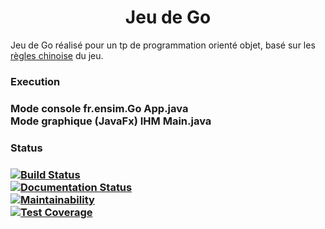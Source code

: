 <h1 align="center">Jeu de Go</h1>
<p>Jeu de Go réalisé pour un tp de programmation orienté objet, basé sur les <a href="https://fr.wikipedia.org/wiki/R%C3%A8gles_du_go#R%C3%A8gle_chinoise">règles chinoise</a> du jeu. <br></p>
<h3> Execution <h3>
<p>Mode console fr.ensim.Go App.java <br>
Mode graphique (JavaFx) IHM Main.java </p>

<h3> Status <h3>

[![Build Status](https://img.shields.io/travis/twbs/bootstrap/v4-dev.svg)](https://travis-ci.org/twbs/bootstrap)
<br>
[![Documentation Status](https://readthedocs.org/projects/go-game/badge/?version=latest)](http://go-game.readthedocs.io/en/latest/?badge=latest)
<br>
[![Maintainability](https://api.codeclimate.com/v1/badges/1e14199d2732c86e2855/maintainability)](https://codeclimate.com/github/etienne72230/Go-Game/maintainability)
<br>
[![Test Coverage](https://api.codeclimate.com/v1/badges/1e14199d2732c86e2855/test_coverage)](https://codeclimate.com/github/etienne72230/Go-Game/test_coverage)
